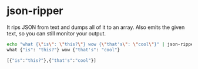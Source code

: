 # json-ripper

It rips JSON from text and dumps all of it to an array.
Also emits the given text, so you can still monitor your output.

```bash
echo "what {\"is\": \"this?\"} wow {\"that's\": \"cool\"}" | json-ripper
what {"is": "this?"} wow {"that's": "cool"}

[{"is":"this?"},{"that's":"cool"}]
```
